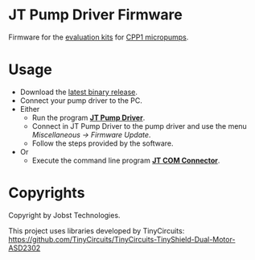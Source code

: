 # JT Pump Driver Firmware

Firmware for the [evaluation kits](https://www.jobst-technologies.com/products/microfluidics/peristaltic-micropumps/#Evaluation_Kits) for [CPP1 micropumps](https://www.jobst-technologies.com/products/microfluidics/peristaltic-micropumps).

# Usage

- Download the [latest binary release](https://github.com/JobstTechnologies/JT-PumpDriver-Firmware/releases/latest).
- Connect your pump driver to the PC.
- Either
  - Run the program [**JT Pump Driver**](https://github.com/JobstTechnologies/JT-Pump-Driver/releases/latest).
  - Connect in JT Pump Driver to the pump driver and use the menu *Miscellaneous → Firmware Update*.
  - Follow the steps provided by the software.
- Or
  - Execute the command line program [**JT COM Connector**](https://github.com/JobstTechnologies/JT-COM-Connector/releases/latest). 

# Copyrights

Copyright by Jobst Technologies.

This project uses libraries developed by TinyCircuits: https://github.com/TinyCircuits/TinyCircuits-TinyShield-Dual-Motor-ASD2302

